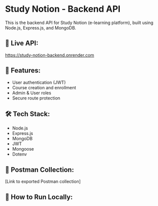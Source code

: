 # Study Notion - Backend API

This is the backend API for Study Notion (e-learning platform), built using Node.js, Express.js, and MongoDB.

## 🔗 Live API:
https://study-notion-backend.onrender.com

## 📂 Features:
- User authentication (JWT)
- Course creation and enrollment
- Admin & User roles
- Secure route protection

## 🛠️ Tech Stack:
- Node.js
- Express.js
- MongoDB
- JWT
- Mongoose
- Dotenv

## 🧪 Postman Collection:
[Link to exported Postman collection]


## 🚀 How to Run Locally:
